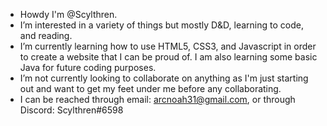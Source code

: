 - Howdy I'm @Scylthren.
- I’m interested in a variety of things but mostly D&D, learning to code, and reading.
- I’m currently learning how to use HTML5, CSS3, and Javascript in order to create a website that I can be proud of. I am also learning some basic Java for future coding purposes.
- I’m not currently looking to collaborate on anything as I'm just starting out and want to get my feet under me before any collaborating.
- I can be reached through email: arcnoah31@gmail.com, or through Discord: Scylthren#6598

<!---
Scylthren/Scylthren is a ✨ special ✨ repository because its `README.md` (this file) appears on your GitHub profile.
You can click the Preview link to take a look at your changes.
--->
